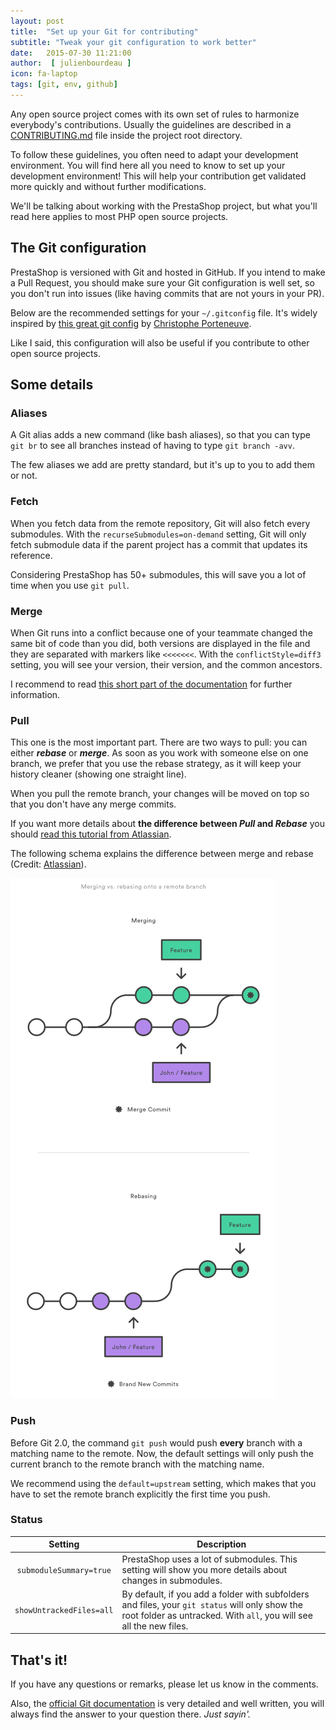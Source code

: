 ```yaml
---
layout: post
title:  "Set up your Git for contributing"
subtitle: "Tweak your git configuration to work better"
date:   2015-07-30 11:21:00
author:  [ julienbourdeau ]
icon: fa-laptop
tags: [git, env, github]
---
```


Any open source project comes with its own set of rules to harmonize everybody's contributions.
Usually the guidelines are described in a [CONTRIBUTING.md](https://github.com/PrestaShop/PrestaShop/blob/develop/CONTRIBUTING.md)
file inside the project root directory.

To follow these guidelines, you often need to adapt your development environment.
You will find here all you need to know to set up your development environment! This will help your contribution
get validated more quickly and without further modifications.

We'll be talking about working with the PrestaShop project, but what you'll read here applies to most PHP open source projects.

## The Git configuration

PrestaShop is versioned with Git and hosted in GitHub. If you intend to make a Pull Request, you should make sure your Git configuration is well set, so you don't run into issues (like having commits that are not yours in your PR).

Below are the recommended settings for your `~/.gitconfig` file.
It's widely inspired by [this great git config](https://gist.github.com/tdd/470582) by [Christophe Porteneuve](https://twitter.com/porteneuve).

<script src="https://gist.github.com/julienbourdeau/be21f43006244234675e.js"></script>

Like I said, this configuration will also be useful if you contribute to other open source projects.


## Some details

### Aliases

A Git alias adds a new command (like bash aliases), so that you can type `git br` to see all branches instead of having to type `git branch -avv`.

The few aliases we add are pretty standard, but it's up to you to add them or not.

### Fetch

When you fetch data from the remote repository, Git will also fetch every submodules. With the `recurseSubmodules=on-demand` setting, Git
will only fetch submodule data if the parent project has a commit that updates its reference.

Considering PrestaShop has 50+ submodules, this will save you a lot of time when you use `git pull`.

### Merge

When Git runs into a conflict because one of your teammate changed the same bit of code than you did, both versions are displayed in the file and they are separated with markers like `<<<<<<<`.
With the `conflictStyle=diff3` setting, you will see your version, their version, and the common ancestors.

I recommend to read [this short part of the documentation](http://git-scm.com/docs/git-merge#_how_conflicts_are_presented)
for further information.

### Pull

This one is the most important part. There are two ways to pull: you can either **_rebase_** or **_merge_**. As soon as you work with someone else on one branch,
we prefer that you use the rebase strategy, as it will keep your history cleaner (showing one straight line).

When you pull the remote branch, your changes will be moved on top so that you don't have any merge commits.

If you want more details about **the difference between _Pull_ and _Rebase_** you should
[read this tutorial from Atlassian](https://www.atlassian.com/git/tutorials/merging-vs-rebasing).

The following schema explains the difference between merge and rebase
(Credit: [Atlassian](https://www.atlassian.com/git/tutorials/merging-vs-rebasing/workflow-walkthrough)).

![](/assets/images/2015/07/git-pull-merge-vs-rebase.png)

### Push

Before Git 2.0, the command `git push` would push **every** branch with a matching name to the remote. Now, the default
settings will only push the current branch to the remote branch with the matching name.

We recommend using the `default=upstream` setting, which makes that you have to set the remote branch explicitly the first time you push.

### Status

| Setting | Description |
|:-------:|-------------|
| `submoduleSummary=true` | PrestaShop uses a lot of submodules. This setting will show you more details about changes in submodules. |
| `showUntrackedFiles=all` | By default, if you add a folder with subfolders and files, your `git status` will only show the root folder as untracked. With `all`, you will see all the new files. |


## That's it!

If you have any questions or remarks, please let us know in the comments.

Also, the [official Git documentation](http://git-scm.com/doc) is very detailed and well written, you will always
find the answer to your question there. _Just sayin'._
